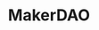 ---
title: MakerDAO
crosslinks:
- ethtrader
- ethereum
- numerai
- OasisDEX
- Bitcoin
- BitcoinMarkets
- CryptoCurrency
- DarkNetMarkets
---